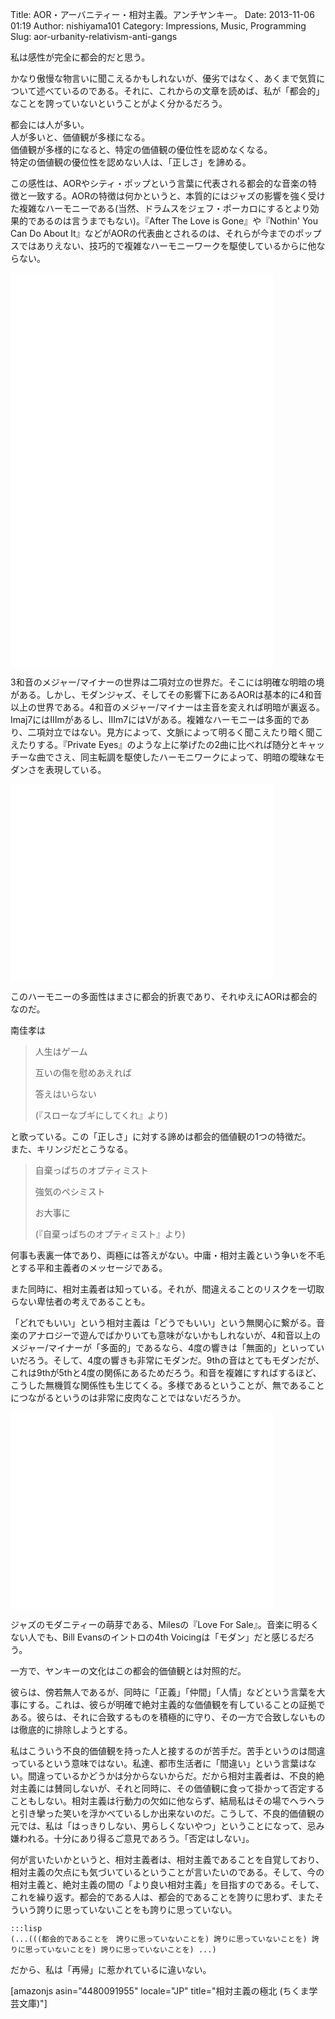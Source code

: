 Title: AOR・アーバニティー・相対主義。アンチヤンキー。
Date: 2013-11-06 01:19
Author: nishiyama101
Category: Impressions, Music, Programming
Slug: aor-urbanity-relativism-anti-gangs

私は感性が完全に都会的だと思う。

かなり傲慢な物言いに聞こえるかもしれないが、優劣ではなく、あくまで気質について述べているのである。それに、これからの文章を読めば、私が「都会的」なことを誇っていないということがよく分かるだろう。

都会には人が多い。  
人が多いと、価値観が多様になる。  
価値観が多様的になると、特定の価値観の優位性を認めなくなる。  
特定の価値観の優位性を認めない人は、「正しさ」を諦める。

この感性は、AORやシティ・ポップという言葉に代表される都会的な音楽の特徴と一致する。AORの特徴は何かというと、本質的にはジャズの影響を強く受けた複雑なハーモニーである(当然、ドラムスをジェフ・ポーカロにするとより効果的であるのは言うまでもない)。『After
The Love is Gone』や『Nothin' You Can Do About
It』などがAORの代表曲とされるのは、それらが今までのポップスではありえない、技巧的で複雑なハーモニーワークを駆使しているからに他ならない。

<iframe width="420" height="315" src="//www.youtube.com/embed/0RtjatjyeQQ" allowfullscreen frameborder="0"></iframe>

<iframe width="420" height="315" src="//www.youtube.com/embed/mzfDfh_8_gs" allowfullscreen frameborder="0"></iframe>

3和音のメジャー/マイナーの世界は二項対立の世界だ。そこには明確な明暗の境がある。しかし、モダンジャズ、そしてその影響下にあるAORは基本的に4和音以上の世界である。4和音のメジャー/マイナーは主音を変えれば明暗が裏返る。Imaj7にはIIImがあるし、IIIm7にはVがある。複雑なハーモニーは多面的であり、二項対立ではない。見方によって、文脈によって明るく聞こえたり暗く聞こえたりする。『Private
Eyes』のような上に挙げたの2曲に比べれば随分とキャッチーな曲でさえ、同主転調を駆使したハーモニワークによって、明暗の曖昧なモダンさを表現している。

<iframe width="420" height="315" src="//www.youtube.com/embed/anLfoy2XsFw" allowfullscreen frameborder="0"></iframe>

このハーモニーの多面性はまさに都会的折衷であり、それゆえにAORは都会的なのだ。

南佳孝は

> 人生はゲーム
>
> 互いの傷を慰めあえれば
>
> 答えはいらない
>
> (『スローなブギにしてくれ』より)

と歌っている。この「正しさ」に対する諦めは都会的価値観の1つの特徴だ。  
また、キリンジだとこうなる。

> 自棄っぱちのオプティミスト
>
> 強気のペシミスト
>
> お大事に
>
> (『自棄っぱちのオプティミスト』より)

何事も表裏一体であり、両極には答えがない。中庸・相対主義という争いを不毛とする平和主義者のメッセージである。

また同時に、相対主義者は知っている。それが、間違えることのリスクを一切取らない卑怯者の考えであることも。

「どれでもいい」という相対主義は「どうでもいい」という無関心に繋がる。音楽のアナロジーで遊んでばかりいても意味がないかもしれないが、4和音以上のメジャー/マイナーが「多面的」であるなら、4度の響きは「無面的」といっていいだろう。そして、4度の響きも非常にモダンだ。9thの音はとてもモダンだが、これは9thが5thと4度の関係にあるためだろう。和音を複雑にすればするほど、こうした無機質な関係性も生じてくる。多様であるということが、無であることにつながるというのは非常に皮肉なことではないだろうか。

<iframe width="420" height="315" src="//www.youtube.com/embed/ywhutgpZLVk" allowfullscreen frameborder="0"></iframe>

ジャズのモダニティーの萌芽である、Milesの『Love For
Sale』。音楽に明るくない人でも、Bill Evansのイントロの4th
Voicingは「モダン」だと感じるだろう。

一方で、ヤンキーの文化はこの都会的価値観とは対照的だ。

彼らは、傍若無人であるが、同時に「正義」「仲間」「人情」などという言葉を大事にする。これは、彼らが明確で絶対主義的な価値観を有していることの証拠である。彼らは、それに合致するものを積極的に守り、その一方で合致しないものは徹底的に排除しようとする。

私はこういう不良的価値観を持った人と接するのが苦手だ。苦手というのは間違っているという意味ではない。私達、都市生活者に「間違い」という言葉はない。間違っているかどうかは分からないからだ。だから相対主義者は、不良的絶対主義には賛同しないが、それと同時に、その価値観に食って掛かって否定することもしない。相対主義は行動力の欠如に他ならず、結局私はその場でヘラヘラと引き攣った笑いを浮かべているしか出来ないのだ。こうして、不良的価値観の元では、私は「はっきりしない、男らしくないやつ」ということになって、忌み嫌われる。十分にあり得るご意見であろう。「否定はしない」。

何が言いたいかというと、相対主義者は、相対主義であることを自覚しており、相対主義の欠点にも気づいているということが言いたいのである。そして、今の相対主義と、絶対主義の間の「より良い相対主義」を目指すのである。そして、これを繰り返す。都会的である人は、都会的であることを誇りに思わず、またそういう誇りに思っていないことをも誇りに思っていない。

    :::lisp
    (...(((都会的であることを　誇りに思っていないことを) 誇りに思っていないことを) 誇りに思っていないことを) 誇りに思っていないことを) ...)

だから、私は「再帰」に惹かれているに違いない。

[amazonjs asin="4480091955" locale="JP" title="相対主義の極北
(ちくま学芸文庫)"]

